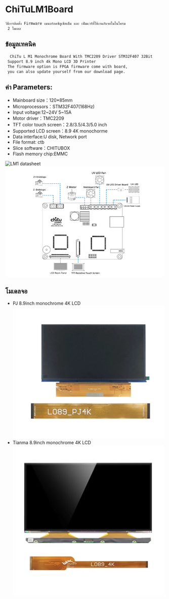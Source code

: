 # ChiTuLM1Board
 ```
 วิธีการติดตั้ง Firmware เมนบร์อดซิตูเซิสเต็ม และ เฟิมแวร์ที่ใช้งานกับจอโมโนโครม
  2 โมเดล 
 ```
## ข้อมูลเทคนิค 
```
  ChiTu L M1 Monochrome Board With TMC2209 Driver STM32F407 32Bit 
 Support 8.9 inch 4k Mono LCD 3D Printer
 The firmware option is FPGA firmware come with board,
 you can also update yourself from our download page.
```
## ค่า Parameters:
  - Mainboard size：120*85mm
  - Microprocessors：STM32F407(168Hz)
  - Input voltage:12~24V 5~15A
  - Motor driver：TMC2209
  - TFT color touch screen：2.8/3.5/4.3/5.0 inch
  - Supported LCD screen：8.9 4K monochorme
  - Data interface:U disk, Network port
  - File format: ctb
  - Slice software：CHITUBOX
  - Flash memory chip:EMMC

![LM1  datasheet](images/L-M1-1.jpg)
![LM1  datasheet](images/M-1.png)

## โมเดลจอ 
  - PJ 8.9inch monochrome 4K LCD
    ![LM1  datasheet](images/PJ.png)
  - Tianma 8.9inch monochrome 4K LCD
    ![LM1  datasheet](images/TM.png)



